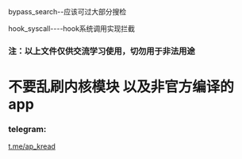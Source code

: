 
bypass_search--应该可过大部分搜检

hook_syscall----hook系统调用实现拦截


### 注：以上文件仅供交流学习使用，切勿用于非法用途

# 不要乱刷内核模块 以及非官方编译的app

### telegram:
 [t.me/ap_kread](https://t.me/ap_kread)

